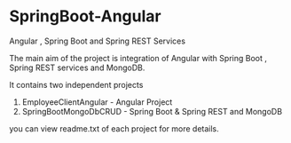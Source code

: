 # SpringBoot-Angular
Angular , Spring Boot and Spring REST Services


The main aim of the project is integration of Angular with Spring Boot , Spring REST services and MongoDB.

It contains two independent projects 
1. EmployeeClientAngular - Angular Project
2. SpringBootMongoDbCRUD - Spring Boot & Spring REST and MongoDB

you can view readme.txt of each project for more details.
